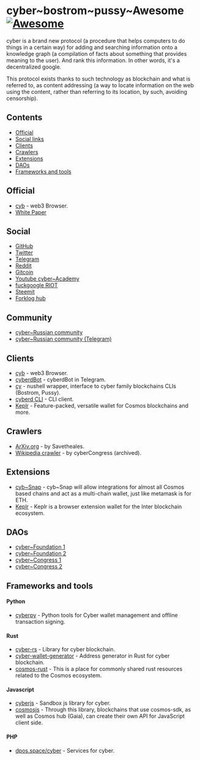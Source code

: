 # cyber\~bostrom\~pussy\~Awesome [![Awesome](https://awesome.re/badge.svg)](https://awesome.re)

cyber is a brand new protocol (a procedure that helps computers to do things in a certain way) for adding and searching information onto a knowledge graph (a compilation of facts about something that provides meaning to the user). And rank this information. In other words, it's a decentralized google.

This protocol exists thanks to such technology as blockchain and what is referred to, as content addressing (a way to locate information on the web using the content, rather than referring to its location, by such, avoiding censorship).

## Contents

- [Official](#official)
- [Social links](#social)
- [Clients](#clients)
- [Crawlers](#crawlers)
- [Extensions](#extensions)
- [DAOs](#daos)
- [Frameworks and tools](#frameworks-and-tools)

## Official

- [cyb](https://cyb.ai/) - web3 Browser.
- [White Paper](https://ipfs.io/ipfs/QmPjbx76LycfzSSWMcnni6YVvV3UNhTrYzyPMuiA9UQM3x)

## Social

- [GitHub](https://github.com/cybercongress)
- [Twitter](https://twitter.com/cyber_devs)
- [Telegram](https://t.me/fuckgoogle)
- [Reddit](https://www.reddit.com/r/cybercongress/)
- [Gitcoin](https://gitcoin.co/profile/cybercongress)
- [Youtube cyber~Academy](https://www.youtube.com/channel/UCXgkFmGLhUcXSTp6d4cWEvg/featured)
- [fuckgoogle RIOT](https://riot.im/app/#/room/#fuckgoogle:matrix.org)
- [Steemit](https://steemit.com/@cybercongress)
- [Forklog hub](https://hub.forklog.com/companies/cyber/)

## Community

- [cyber~Russian community](https://cyber.cipherdogs.net/)
- [cyber~Russian community (Telegram)](https://t.me/cyber_russian_community)

## Clients

- [cyb](https://cyb.ai/) - web3 Browser.
- [cyberdBot](https://t.me/cyberdbot) - cyberdBot in Telegram.
- [cy](https://github.com/cyber-prophet/cy) - nushell wrapper, interface to cyber family blockchains CLIs (Bostrom, Pussy).
- [cyberd CLI](https://github.com/cybercongress/go-cyber/blob/master/docs/ultimate-commands-guide.md) - CLI client.
- [Keplr](https://keplr.app/) - Feature-packed, versatile wallet for Cosmos blockchains and more.

## Crawlers

- [ArXiv.org](https://github.com/SaveTheAles/arxiv_crawler) - by Savetheales.
- [Wikipedia crawler](https://github.com/cybercongress/crawler) - by cyberCongress (archived).

## Extensions

- [cyb~Snap](https://github.com/cybercongress/cyb-snap) - cyb~Snap will allow integrations for almost all Cosmos based chains and act as a multi-chain wallet, just like metamask is for ETH.
- [Keplr](https://github.com/chainapsis/keplr-extension) - Keplr is a browser extension wallet for the Inter blockchain ecosystem.

## DAOs

- [cyber~Foundation 1](https://mainnet.aragon.org/#/eulerfoundation/0xfc3849b9711f69ddb677facff0cd6755a981a1f0/)
- [cyber~Foundation 2](https://github.com/cybercongress/foundation)
- [cyber~Congress 1](https://mainnet.aragon.org/#/cybercongress/0x606d9835c14617458e48530b1ed4b450c7ed9386/)
- [cyber~Congress 2](https://github.com/cybercongress/cybercongress)

## Frameworks and tools

#### Python
- [cyberpy](https://github.com/SaveTheAles/cyberpy) - Python tools for Cyber wallet management and offline transaction signing.

#### Rust
- [cyber-rs](https://github.com/CipherDogs/cyber-rs) - Library for cyber blockchain.
- [cyber-wallet-generator](https://github.com/CipherDogs/cyber-wallet-generator) - Address generator in Rust for cyber blockchain.
- [cosmos-rust](https://github.com/cosmos/cosmos-rust) - This is a place for commonly shared rust resources related to the Cosmos ecosystem.

#### Javascript
- [cyberjs](https://github.com/CipherDogs/cyberjs) - Sandbox js library for cyber.
- [cosmosjs](https://github.com/chainapsis/cosmosjs) - Through this library, blockchains that use cosmos-sdk, as well as Cosmos hub (Gaia), can create their own API for JavaScript client side.

#### PHP
- [dpos.space/cyber](https://github.com/denis-skripnik/dpos.space) - Services for cyber.
